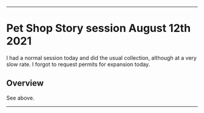 
***

# Pet Shop Story session August 12th 2021

I had a normal session today and did the usual collection, although at a very slow rate. I forgot to request permits for expansion today. <!-- I requested from everyone, just in case it would work. !--> <!-- requested 4 permits for expansion, as it seems only the games default NPC was filling the requests, and I did an extra 3 out of habit. !-->

## Overview

See above.

***
